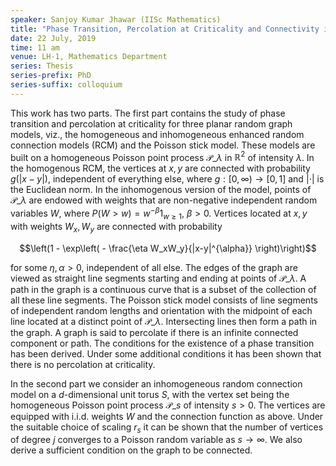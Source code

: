 ```yaml
---
speaker: Sanjoy Kumar Jhawar (IISc Mathematics)
title: "Phase Transition, Percolation at Criticality and Connectivity in Random Connection Models"
date: 22 July, 2019
time: 11 am
venue: LH-1, Mathematics Department
series: Thesis
series-prefix: PhD
series-suffix: colloquium
---
```


This work has two parts. The first part contains the study of phase transition and percolation at criticality for three planar random graph models, viz., the homogeneous and inhomogeneous enhanced random connection models (RCM) and the Poisson stick model. These models are built on a homogeneous Poisson point process $\mathcal{P}\_{\lambda}$ in $\mathbb{R}^2$ of intensity $\lambda$. In the homogenous RCM, the vertices at $x,y$ are connected with probability $g(|x-y|)$, independent of everything else, where $g:[0,\infty) \to [0,1]$ and $| \cdot |$ is the Euclidean norm. In the inhomogenous version of the model, points of $\mathcal{P}\_{\lambda}$ are endowed with weights that are non-negative independent random variables $W$, where $P(W>w)=w^{-\beta}1_{w\geq 1}$, $\beta>0$. Vertices located at $x,y$ with weights $W_x,W_y$ are connected with probability 

$$\left(1 - \exp\left( - \frac{\eta W_xW_y}{|x-y|^{\alpha}} \right)\right)$$

for some $\eta, \alpha > 0$, independent of all else. The edges of the graph are viewed as straight line segments starting and ending at points of $\mathcal{P}\_{\lambda}$. A path in the graph is a continuous curve that is a subset of the collection of all these line segments. The Poisson stick model consists of line segments of independent random lengths and orientation with the midpoint of each line located at a distinct point of $\mathcal{P}\_{\lambda}$. Intersecting lines then form a path in the graph. A graph is said to percolate if there is an infinite connected component or path. The conditions for the existence of a phase transition has been derived. Under some additional conditions it has been shown that there is no percolation at criticality. 

In the second part we consider an inhomogeneous random connection model on a $d$-dimensional unit torus $S$, with the vertex set being the homogeneous Poisson point process $\mathcal{P}\_s$ of intensity $s>0$. The vertices are equipped with i.i.d. weights $W$ and the connection function as above. Under the suitable choice of scaling $r_s$ it can be shown that the number of vertices of degree $j$ converges to a Poisson random variable as $s \to \infty$. We also derive a sufficient condition on the graph to be connected.
